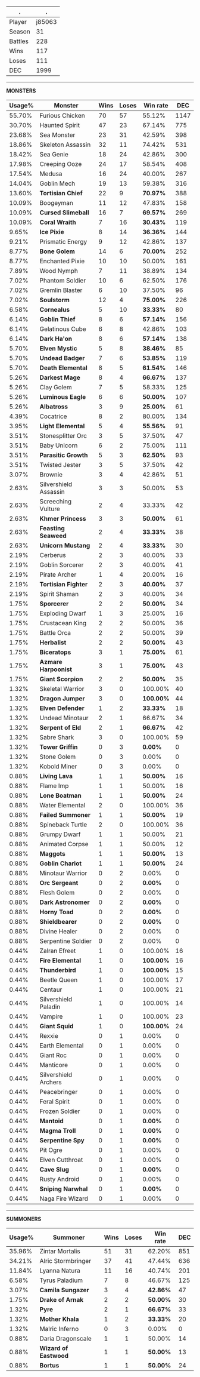 .|.
|-|-
Player|j85063
Season|31
Battles|228
Wins|117
Loses|111
DEC|1999

---
**MONSTERS**

Usage%|Monster|Wins|Loses|Win rate|DEC|
-|-|-|-|-|-|
55.70%|Furious Chicken|70|57|55.12%|1147|
30.70%|Haunted Spirit|47|23|67.14%|775|
23.68%|Sea Monster|23|31|42.59%|398|
18.86%|Skeleton Assassin|32|11|74.42%|531|
18.42%|Sea Genie|18|24|42.86%|300|
17.98%|Creeping Ooze|24|17|58.54%|408|
17.54%|Medusa|16|24|40.00%|267|
14.04%|Goblin Mech|19|13|59.38%|316|
13.60%|**Tortisian Chief**|22|9|**70.97%**|388|
10.09%|Boogeyman|11|12|47.83%|158|
10.09%|**Cursed Slimeball**|16|7|**69.57%**|269|
10.09%|**Coral Wraith**|7|16|**30.43%**|119|
9.65%|**Ice Pixie**|8|14|**36.36%**|144|
9.21%|Prismatic Energy|9|12|42.86%|137|
8.77%|**Bone Golem**|14|6|**70.00%**|252|
8.77%|Enchanted Pixie|10|10|50.00%|161|
7.89%|Wood Nymph|7|11|38.89%|134|
7.02%|Phantom Soldier|10|6|62.50%|176|
7.02%|Gremlin Blaster|6|10|37.50%|96|
7.02%|**Soulstorm**|12|4|**75.00%**|226|
6.58%|**Cornealus**|5|10|**33.33%**|80|
6.14%|**Goblin Thief**|8|6|**57.14%**|156|
6.14%|Gelatinous Cube|6|8|42.86%|103|
6.14%|**Dark Ha'on**|8|6|**57.14%**|138|
5.70%|**Elven Mystic**|5|8|**38.46%**|85|
5.70%|**Undead Badger**|7|6|**53.85%**|119|
5.70%|**Death Elemental**|8|5|**61.54%**|146|
5.26%|**Darkest Mage**|8|4|**66.67%**|137|
5.26%|Clay Golem|7|5|58.33%|125|
5.26%|**Luminous Eagle**|6|6|**50.00%**|107|
5.26%|**Albatross**|3|9|**25.00%**|61|
4.39%|Cocatrice|8|2|80.00%|134|
3.95%|**Light Elemental**|5|4|**55.56%**|91|
3.51%|Stonesplitter Orc|3|5|37.50%|47|
3.51%|Baby Unicorn|6|2|75.00%|111|
3.51%|**Parasitic Growth**|5|3|**62.50%**|93|
3.51%|Twisted Jester|3|5|37.50%|42|
3.07%|Brownie|3|4|42.86%|51|
2.63%|Silvershield Assassin|3|3|50.00%|53|
2.63%|Screeching Vulture|2|4|33.33%|42|
2.63%|**Khmer Princess**|3|3|**50.00%**|61|
2.63%|**Feasting Seaweed**|2|4|**33.33%**|38|
2.63%|**Unicorn Mustang**|2|4|**33.33%**|30|
2.19%|Cerberus|2|3|40.00%|33|
2.19%|Goblin Sorcerer|2|3|40.00%|41|
2.19%|Pirate Archer|1|4|20.00%|16|
2.19%|**Tortisian Fighter**|2|3|**40.00%**|37|
2.19%|Spirit Shaman|2|3|40.00%|34|
1.75%|**Sporcerer**|2|2|**50.00%**|34|
1.75%|Exploding Dwarf|1|3|25.00%|16|
1.75%|Crustacean King|2|2|50.00%|36|
1.75%|Battle Orca|2|2|50.00%|39|
1.75%|**Herbalist**|2|2|**50.00%**|43|
1.75%|**Biceratops**|3|1|**75.00%**|61|
1.75%|**Azmare Harpoonist**|3|1|**75.00%**|43|
1.75%|**Giant Scorpion**|2|2|**50.00%**|35|
1.32%|Skeletal Warrior|3|0|100.00%|40|
1.32%|**Dragon Jumper**|3|0|**100.00%**|44|
1.32%|**Elven Defender**|1|2|**33.33%**|18|
1.32%|Undead Minotaur|2|1|66.67%|34|
1.32%|**Serpent of Eld**|2|1|**66.67%**|42|
1.32%|Sabre Shark|3|0|100.00%|59|
1.32%|**Tower Griffin**|0|3|**0.00%**|0|
1.32%|Stone Golem|0|3|0.00%|0|
1.32%|Kobold Miner|0|3|0.00%|0|
0.88%|**Living Lava**|1|1|**50.00%**|16|
0.88%|Flame Imp|1|1|50.00%|16|
0.88%|**Lone Boatman**|1|1|**50.00%**|24|
0.88%|Water Elemental|2|0|100.00%|36|
0.88%|**Failed Summoner**|1|1|**50.00%**|19|
0.88%|Spineback Turtle|2|0|100.00%|36|
0.88%|Grumpy Dwarf|1|1|50.00%|21|
0.88%|Animated Corpse|1|1|50.00%|12|
0.88%|**Maggots**|1|1|**50.00%**|13|
0.88%|**Goblin Chariot**|1|1|**50.00%**|24|
0.88%|Minotaur Warrior|0|2|0.00%|0|
0.88%|**Orc Sergeant**|0|2|**0.00%**|0|
0.88%|Flesh Golem|0|2|0.00%|0|
0.88%|**Dark Astronomer**|0|2|**0.00%**|0|
0.88%|**Horny Toad**|0|2|**0.00%**|0|
0.88%|**Shieldbearer**|0|2|**0.00%**|0|
0.88%|Divine Healer|0|2|0.00%|0|
0.88%|Serpentine Soldier|0|2|0.00%|0|
0.44%|Zalran Efreet|1|0|100.00%|16|
0.44%|**Fire Elemental**|1|0|**100.00%**|16|
0.44%|**Thunderbird**|1|0|**100.00%**|15|
0.44%|Beetle Queen|1|0|100.00%|17|
0.44%|Centaur|1|0|100.00%|21|
0.44%|Silvershield Paladin|1|0|100.00%|14|
0.44%|Vampire|1|0|100.00%|23|
0.44%|**Giant Squid**|1|0|**100.00%**|24|
0.44%|Rexxie|0|1|0.00%|0|
0.44%|Earth Elemental|0|1|0.00%|0|
0.44%|Giant Roc|0|1|0.00%|0|
0.44%|Manticore|0|1|0.00%|0|
0.44%|Silvershield Archers|0|1|0.00%|0|
0.44%|Peacebringer|0|1|0.00%|0|
0.44%|Feral Spirit|0|1|0.00%|0|
0.44%|Frozen Soldier|0|1|0.00%|0|
0.44%|**Mantoid**|0|1|**0.00%**|0|
0.44%|**Magma Troll**|0|1|**0.00%**|0|
0.44%|**Serpentine Spy**|0|1|**0.00%**|0|
0.44%|Pit Ogre|0|1|0.00%|0|
0.44%|Elven Cutthroat|0|1|0.00%|0|
0.44%|**Cave Slug**|0|1|**0.00%**|0|
0.44%|Rusty Android|0|1|0.00%|0|
0.44%|**Sniping Narwhal**|0|1|**0.00%**|0|
0.44%|Naga Fire Wizard|0|1|0.00%|0|

---
**SUMMONERS**

Usage%|Summoner|Wins|Loses|Win rate|DEC|
-|-|-|-|-|-|
35.96%|Zintar Mortalis|51|31|62.20%|851|
34.21%|Alric Stormbringer|37|41|47.44%|636|
11.84%|Lyanna Natura|11|16|40.74%|201|
6.58%|Tyrus Paladium|7|8|46.67%|125|
3.07%|**Camila Sungazer**|3|4|**42.86%**|47|
1.75%|**Drake of Arnak**|2|2|**50.00%**|30|
1.32%|**Pyre**|2|1|**66.67%**|33|
1.32%|**Mother Khala**|1|2|**33.33%**|20|
1.32%|Malric Inferno|0|3|0.00%|0|
0.88%|Daria Dragonscale|1|1|50.00%|14|
0.88%|**Wizard of Eastwood**|1|1|**50.00%**|13|
0.88%|**Bortus**|1|1|**50.00%**|24|
